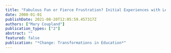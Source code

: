 ```yaml
---
title: "Fabulous Fun or Fierce Frustration? Initial Experiences with Learning a Computer Algebra System."
date: 2000-01-01
publishDate: 2021-08-20T12:05:59.457317Z
authors: ["Mary Coupland"]
publication_types: ["2"]
abstract: ""
featured: false
publication: "*Change: Transformations in Education*"
---
```


